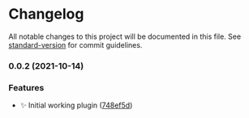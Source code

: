 # Changelog

All notable changes to this project will be documented in this file. See [standard-version](https://github.com/conventional-changelog/standard-version) for commit guidelines.

### 0.0.2 (2021-10-14)


### Features

* :sparkles: Initial working plugin ([748ef5d](https://github.com/SkepticMystic/advanced-annotations/commit/748ef5dcfe6f4ccbaad6a610a84dbd92ecc5bdc6))
